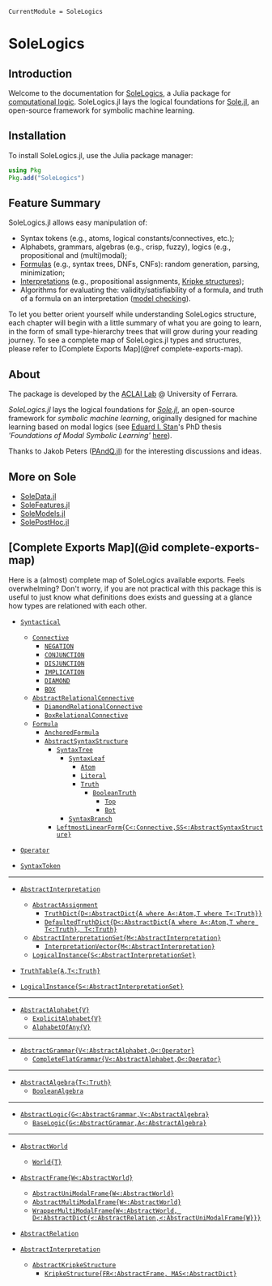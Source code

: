 ```@meta
CurrentModule = SoleLogics
```

# SoleLogics

## Introduction

Welcome to the documentation for [SoleLogics](https://github.com/aclai-lab/SoleLogics.jl), a Julia package for [computational logic](https://en.wikipedia.org/wiki/Computational_logic). SoleLogics.jl lays the logical foundations for [Sole.jl](https://github.com/aclai-lab/Sole.jl), an open-source framework for symbolic machine learning.

## Installation

To install SoleLogics.jl, use the Julia package manager:
```julia
using Pkg
Pkg.add("SoleLogics")
```

## Feature Summary

SoleLogics.jl allows easy manipulation of:

- Syntax tokens (e.g., atoms, logical constants/connectives, etc.);
- Alphabets, grammars, algebras (e.g., crisp, fuzzy), logics (e.g., propositional and (multi)modal);
- [Formulas](https://en.wikipedia.org/wiki/Well-formed_formula) (e.g., syntax trees, DNFs, CNFs): random generation, parsing, minimization;
- [Interpretations](https://en.wikipedia.org/wiki/Interpretation_(logic)) (e.g., propositional assignments, [Kripke structures](https://en.wikipedia.org/wiki/Kripke_structure_(model_checking)));
- Algorithms for evaluating the: validity/satisfiability of a formula, and truth of a formula on an interpretation ([model checking](https://en.wikipedia.org/wiki/Model_checking)).

To let you better orient yourself while understanding SoleLogics structure, each chapter will begin with a little summary of what you are going to learn, in the form of small type-hierarchy trees that will grow during your reading journey. To see a complete map of SoleLogics.jl types and structures, please refer to [Complete Exports Map](@ref complete-exports-map).

## About

The package is developed by the [ACLAI Lab](https://aclai.unife.it/en/) @ University of Ferrara.

*SoleLogics.jl* lays the logical foundations for [*Sole.jl*](https://github.com/aclai-lab/Sole.jl), an open-source framework for *symbolic machine learning*, originally designed for machine learning based on modal logics (see [Eduard I. Stan](https://eduardstan.github.io/)'s PhD thesis *'Foundations of Modal Symbolic Learning'* [here](https://www.repository.unipr.it/bitstream/1889/5219/5/main.pdf)).

Thanks to Jakob Peters ([PAndQ.jl](https://github.com/jakobjpeters/PAndQ.jl/)) for the interesting discussions and ideas.

## More on Sole
- [SoleData.jl](https://github.com/aclai-lab/SoleData.jl)
- [SoleFeatures.jl](https://github.com/aclai-lab/SoleFeatures.jl) 
- [SoleModels.jl](https://github.com/aclai-lab/SoleModels.jl)
- [SolePostHoc.jl](https://github.com/aclai-lab/SolePostHoc.jl)

## [Complete Exports Map](@id complete-exports-map)
Here is a (almost) complete map of SoleLogics available exports. Feels overwhelming? Don't worry, if you are not practical with this package this is useful to just know what definitions does exists and guessing at a glance how types are relationed with each other.

- [`Syntactical`](@ref)
    - [`Connective`](@ref)        
        - [`NEGATION`](@ref)
        - [`CONJUNCTION`](@ref) 
        - [`DISJUNCTION`](@ref)
        - [`IMPLICATION`](@ref)    
        - [`DIAMOND`](@ref)
        - [`BOX`](@ref)   
    - [`AbstractRelationalConnective`](@ref)
        - [`DiamondRelationalConnective`](@ref)
        - [`BoxRelationalConnective`](@ref)         
    - [`Formula`](@ref)
        - [`AnchoredFormula`](@ref) 
        - [`AbstractSyntaxStructure`](@ref)
            - [`SyntaxTree`](@ref)              
                - [`SyntaxLeaf`](@ref)
                    - [`Atom`](@ref)            
                    - [`Literal`](@ref)         
                    - [`Truth`](@ref)    
                        - [`BooleanTruth`](@ref)
                            - [`Top`](@ref)
                            - [`Bot`](@ref)  
                - [`SyntaxBranch`](@ref)        
            - [`LeftmostLinearForm{C<:Connective,SS<:AbstractSyntaxStructure}`](@ref)

- [`Operator`](@ref) 
- [`SyntaxToken`](@ref)
---

- [`AbstractInterpretation`](@ref)
    - [`AbstractAssignment`](@ref) 
        - [`TruthDict{D<:AbstractDict{A where A<:Atom,T where T<:Truth}}`](@ref)
        - [`DefaultedTruthDict{D<:AbstractDict{A where A<:Atom,T where T<:Truth}, T<:Truth}`](@ref)
    - [`AbstractInterpretationSet{M<:AbstractInterpretation}`](@ref)
        - [`InterpretationVector{M<:AbstractInterpretation}`](@ref)
    - [`LogicalInstance{S<:AbstractInterpretationSet}`](@ref) 

- [`TruthTable{A,T<:Truth}`](@ref)
- [`LogicalInstance{S<:AbstractInterpretationSet}`](@ref)
---

- [`AbstractAlphabet{V}`](@ref)
    - [`ExplicitAlphabet{V}`](@ref)
    - [`AlphabetOfAny{V}`](@ref)
---

- [`AbstractGrammar{V<:AbstractAlphabet,O<:Operator}`](@ref) 
    - [`CompleteFlatGrammar{V<:AbstractAlphabet,O<:Operator}`](@ref)

---

- [`AbstractAlgebra{T<:Truth}`](@ref)
    - [`BooleanAlgebra`](@ref)
---

- [`AbstractLogic{G<:AbstractGrammar,V<:AbstractAlgebra}`](@ref)
    - [`BaseLogic{G<:AbstractGrammar,A<:AbstractAlgebra}`](@ref)
---

- [`AbstractWorld`](@ref)
    - [`World{T}`](@ref)

- [`AbstractFrame{W<:AbstractWorld}`](@ref)
    - [`AbstractUniModalFrame{W<:AbstractWorld}`](@ref)
    - [`AbstractMultiModalFrame{W<:AbstractWorld}`](@ref)
    - [`WrapperMultiModalFrame{W<:AbstractWorld, D<:AbstractDict{<:AbstractRelation,<:AbstractUniModalFrame{W}}}`](@ref)

- [`AbstractRelation`](@ref)

- [`AbstractInterpretation`](@ref)
    - [`AbstractKripkeStructure`](@ref)
        - [`KripkeStructure{FR<:AbstractFrame, MAS<:AbstractDict}`](@ref)